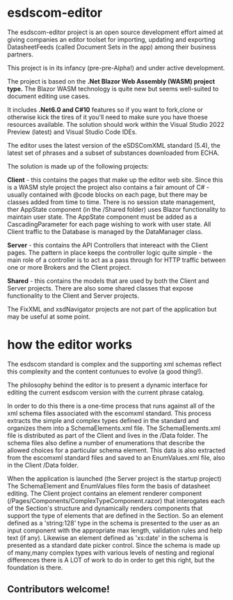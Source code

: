 # esdscom-editor

The esdscom-editor project is an open source development effort aimed at giving companies an editor toolset for importing, updating and exporting DatasheetFeeds (called Document Sets in the app) among their business partners.

This project is in its infancy (pre-pre-Alpha!) and under active development. 

The project is based on the **.Net Blazor Web Assembly (WASM) project type.**  The Blazor WASM technology is quite new but seems well-suited to document editing use cases.

It includes **.Net6.0 and C#10** features so if you want to fork,clone or otherwise kick the tires of it you'll need to make sure you have thoese resources available. The solution should work within the Visual Studio 2022 Preview (latest) and Visual Studio Code IDEs.

The editor uses the latest version of the eSDSComXML standard (5.4), the latest set of phrases and a subset of substances downloaded from ECHA. 

The solution is made up of the following projects:

**Client** - this contains the pages that make up the editor web site. Since this is a WASM style project the project also contains a fair amount of C# - usually contained with @code blocks on each page, but there may be classes added from time to time.  There is no session state management, ther AppState component (in the /Shared folder) uses Blazor functionality to maintain user state. The AppState component must be added as a CascadingParameter for each page wishing to work with user state. All Client traffic to the Database is managed by the DataManager class.

**Server** - this contains the API Controllers that intereact with the Client pages. The pattern in place keeps the controller logic quite simple - the main role of a controller is to act as a pass through for HTTP traffic between one or more Brokers and the Client project. 

**Shared** - this contains the models that are used by both the Client and Server projects. There are also some shared classes that expose functionality to the Client and Server projects.

The FixXML and xsdNavigator projects are not part of the application but may be useful at some point.

# how the editor works

The esdscom standard is complex and the supporting xml schemas reflect this complexity and the content contunues to evolve (a good thing!).

The philosophy behind the editor is to present a dynamic interface for editing the current esdscom version with the current phrase catalog.

In order to do this there is a one-time process that runs against all of the xml schema files associated with the escomxml standard. This process extracts the simple and complex
types defined in the standard and organizes them into a SchemaElements.xml file. The SchemaElements.xml file is distributed as part of the Client and lives in the /Data folder. The schema files also define a number of enumerations that describe the allowed choices for a particular schema element. This data is also extracted from the escomxml standard files and saved to an EnumValues.xml file, also in the Client /Data folder.

When the application is launched (the Server project is the startup project) The SchemaElement and EnumValues files form the basis of datasheet editing. The Client project contains an element renderer component (/Pages/Components/ComplexTypeComponent.razor)  that interogates each of the Section's structure and dynamically renders components that support the type of elements that are defined in the Section. So an element defined as a 'string:128' type in the schema is presented to the user as an input component with the appropriate max length, validation rules and help text (if any). Likewise an element defined as 'xs:date' in the schema is presented as a standard date picker control. Since the schema is made up of many,many complex types with various levels of nesting and regional differences there is A LOT of work to do in order to get this right, but the foundation is there.

## Contributors welcome!
